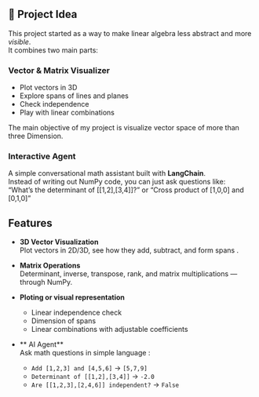 ## 📖 Project Idea

This project started as a way to make linear algebra less abstract and more *visible*.  
It combines two main parts:

### Vector & Matrix Visualizer  
- Plot vectors in 3D  
- Explore spans of lines and planes  
- Check independence  
- Play with linear combinations  

The main objective of my project is visualize vector space of more than three Dimension.
###  Interactive Agent  
A simple conversational math assistant built with **LangChain**.  
Instead of writing out NumPy code, you can just ask questions like:  
“What’s the determinant of [[1,2],[3,4]]?” 
or
“Cross product of [1,0,0] and [0,1,0]”



##  Features

- **3D Vector Visualization**  
  Plot vectors in 2D/3D, see how they add, subtract, and form spans .

- **Matrix Operations**  
  Determinant, inverse, transpose, rank, and matrix multiplications — through NumPy.

- **Ploting or visual representation**  
  - Linear independence check  
  - Dimension of spans  
  - Linear combinations with adjustable coefficients  

- ** AI Agent**  
  Ask math questions in simple language :  
  - `Add [1,2,3] and [4,5,6]` → `[5,7,9]`  
  - `Determinant of [[1,2],[3,4]]` → `-2.0`  
  - `Are [[1,2,3],[2,4,6]] independent?` → `False`


